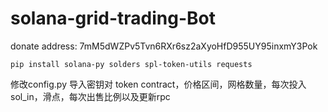 ﻿# solana-grid-trading-Bot
donate address: 7mM5dWZPv5Tvn6RXr6sz2aXyoHfD955UY95inxmY3Pok
```
pip install solana-py solders spl-token-utils requests
```
修改config.py
导入密钥对 
token contract，价格区间，网格数量，每次投入sol_in，滑点，每次出售比例以及更新rpc
